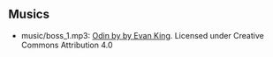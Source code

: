 ## Musics
- music/boss_1.mp3: [Odin by by Evan King](https://www.youtube.com/watch?v=1XddzQIaRIU). Licensed under Creative
 Commons Attribution 4.0